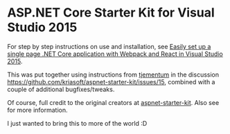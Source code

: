 # ASP.NET Core Starter Kit for Visual Studio 2015 &nbsp;

For step by step instructions on use and installation, see <a href="https://medium.com/@codingupastorm/easily-set-up-a-single-page-net-core-application-with-webpack-and-react-in-visual-studio-2015-a70ddf23aec6#.ktngt05p8">Easily set up a single page .NET Core application with Webpack and React in Visual Studio 2015</a>.


This was put together using instructions from <a href="https://github.com/tjementum">tjementum</a> in the discussion <a href="https://github.com/kriasoft/aspnet-starter-kit/issues/15">https://github.com/kriasoft/aspnet-starter-kit/issues/15</a>, combined with a couple of additional bugfixes/tweaks.

Of course, full credit to the original creators at <a href="https://github.com/kriasoft/aspnet-starter-kit">aspnet-starter-kit</a>. Also see for more information.

I just wanted to bring this to more of the world :D
